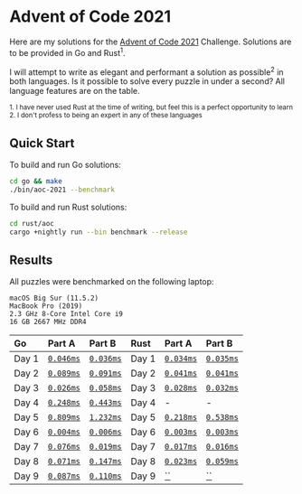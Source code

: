# Advent of Code 2021

Here are my solutions for the [Advent of Code 2021](https://adventofcode.com/2021) Challenge. Solutions are to be provided in Go and Rust<sup>1</sup>.

I will attempt to write as elegant and performant a solution as possible<sup>2</sup> in both languages. Is it possible to solve every puzzle in under a second? All language features are on the table.

<sup>1. I have never used Rust at the time of writing, but feel this is a perfect opportunity to learn</sup>
</br>
<sup>2. I don't profess to being an expert in any of these languages</sup>

## Quick Start

To build and run Go solutions:

```sh
cd go && make
./bin/aoc-2021 --benchmark
```

To build and run Rust solutions:

```sh
cd rust/aoc
cargo +nightly run --bin benchmark --release
```

## Results

All puzzles were benchmarked on the following laptop:

```text
macOS Big Sur (11.5.2)
MacBook Pro (2019)
2.3 GHz 8-Core Intel Core i9
16 GB 2667 MHz DDR4
```

| Go    | Part A                                    | Part B                                    | Rust  | Part A                                 | Part B                                 |
| :---- | :---------------------------------------- | :---------------------------------------- | :---- | :------------------------------------- | :------------------------------------- |
| Day 1 | [`0.046ms`](./go/internal/aoc/day01/a.go) | [`0.036ms`](./go/internal/aoc/day01/b.go) | Day 1 | [`0.034ms`](./rust/aoc/src/day01/a.rs) | [`0.035ms`](./rust/aoc/src/day01/b.rs) |
| Day 2 | [`0.089ms`](./go/internal/aoc/day02/a.go) | [`0.091ms`](./go/internal/aoc/day02/b.go) | Day 2 | [`0.041ms`](./rust/aoc/src/day02/a.rs) | [`0.041ms`](./rust/aoc/src/day02/b.rs) |
| Day 3 | [`0.026ms`](./go/internal/aoc/day03/a.go) | [`0.058ms`](./go/internal/aoc/day03/b.go) | Day 3 | [`0.028ms`](./rust/aoc/src/day03/a.rs) | [`0.032ms`](./rust/aoc/src/day03/b.rs) |
| Day 4 | [`0.248ms`](./go/internal/aoc/day04/a.go) | [`0.443ms`](./go/internal/aoc/day04/b.go) | Day 4 | -                                      | -                                      |
| Day 5 | [`0.809ms`](./go/internal/aoc/day05/a.go) | [`1.232ms`](./go/internal/aoc/day05/b.go) | Day 5 | [`0.218ms`](./rust/aoc/src/day05/a.rs) | [`0.538ms`](./rust/aoc/src/day05/b.rs) |
| Day 6 | [`0.004ms`](./go/internal/aoc/day06/a.go) | [`0.006ms`](./go/internal/aoc/day06/b.go) | Day 6 | [`0.003ms`](./rust/aoc/src/day06/a.rs) | [`0.003ms`](./rust/aoc/src/day06/b.rs) |
| Day 7 | [`0.076ms`](./go/internal/aoc/day07/a.go) | [`0.019ms`](./go/internal/aoc/day07/b.go) | Day 7 | [`0.017ms`](./rust/aoc/src/day07/a.rs) | [`0.016ms`](./rust/aoc/src/day07/b.rs) |
| Day 8 | [`0.071ms`](./go/internal/aoc/day08/a.go) | [`0.147ms`](./go/internal/aoc/day08/b.go) | Day 8 | [`0.023ms`](./rust/aoc/src/day08/a.rs) | [`0.059ms`](./rust/aoc/src/day08/b.rs) |
| Day 9 | [`0.087ms`](./go/internal/aoc/day09/a.go) | [`0.110ms`](./go/internal/aoc/day09/b.go) | Day 9 | [``](./rust/aoc/src/day09/a.rs)        | [``](./rust/aoc/src/day09/b.rs)        |

